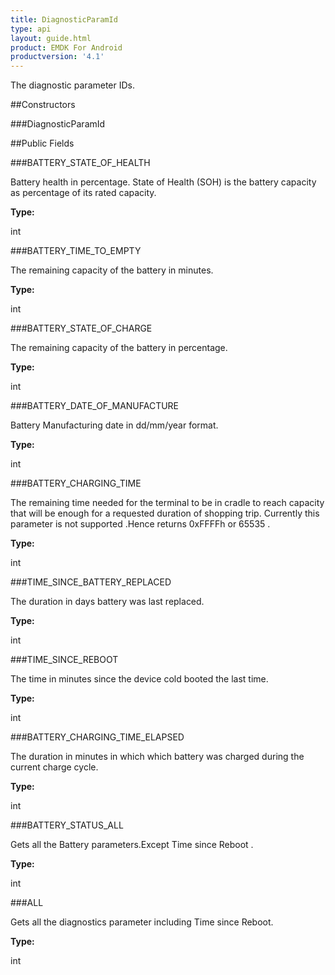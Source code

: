 ```yaml
---
title: DiagnosticParamId
type: api
layout: guide.html
product: EMDK For Android
productversion: '4.1'
---
```



The diagnostic parameter IDs.

##Constructors

###DiagnosticParamId



##Public Fields

###BATTERY_STATE_OF_HEALTH

Battery health in percentage. State of Health (SOH) is the battery capacity as percentage of its rated capacity.

**Type:**

int

###BATTERY_TIME_TO_EMPTY

The remaining capacity of the battery in minutes.

**Type:**

int

###BATTERY_STATE_OF_CHARGE

The remaining capacity of the battery in percentage.

**Type:**

int

###BATTERY_DATE_OF_MANUFACTURE

Battery Manufacturing date in dd/mm/year format.

**Type:**

int

###BATTERY_CHARGING_TIME

The remaining time needed for the terminal to be in cradle to reach capacity 
 that will be enough for a requested duration of shopping trip.
 Currently this parameter is not supported .Hence returns 0xFFFFh or 65535 .

**Type:**

int

###TIME_SINCE_BATTERY_REPLACED

The duration in days battery was last replaced.

**Type:**

int

###TIME_SINCE_REBOOT

The time in minutes since the device cold booted the last time.

**Type:**

int

###BATTERY_CHARGING_TIME_ELAPSED

The duration in minutes in which which battery was charged during the current charge cycle.

**Type:**

int

###BATTERY_STATUS_ALL

Gets all the Battery parameters.Except Time since Reboot .

**Type:**

int

###ALL

Gets all the diagnostics parameter including Time since Reboot.

**Type:**

int









